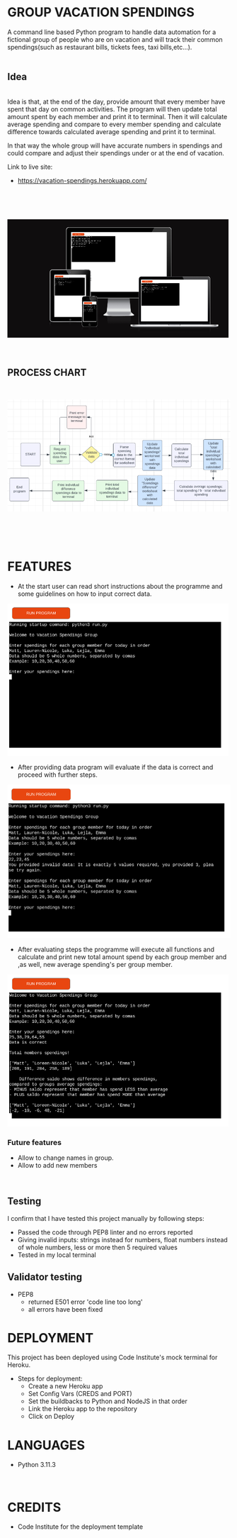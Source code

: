 # GROUP VACATION SPENDINGS

A command line based Python program to handle data automation for a fictional group of people who are on vacation and will track their common spendings(such as restaurant bills, tickets fees, taxi bills,etc...).
<br/>
<br/>

## Idea
<br/>
Idea is that, at the end of the day, provide amount that every member have spent that day on common activities. The program will then update total amount spent by each member and print it to terminal.
Then it will calculate average spending and compare to every member spending and calculate difference towards calculated average spending and print it to terminal.

In that way the whole group will have accurate numbers in spendings and could compare and adjust their spendings under or at the end of vacation.


Link to live site:
- https://vacation-spendings.herokuapp.com/
<br/>
<br/>
<br/>

![Alt text](/images/am-i-responsive.png)
<br/>
<br/>
<br/>

## PROCESS CHART
<br/>

![Alt text](/images/chart-shot.png)

<br/>
<br/>
<br/>

# FEATURES

- At the start user can read short instructions about the programme and some guidelines on how to input correct data.

![Alt text](/images/first-shot.png)

- After providing data program will evaluate if the data is correct and proceed with further steps.

![Alt text](/images/validation-shot.png)

- After evaluating steps the programme will execute all functions and calculate and print new total amount spend by each group member and ,as well, new average spending's per group member. 

![Alt text](/images/result-shot.png)

### Future features
- Allow to change names in group.
- Allow to add new members

<br/>

## Testing

I confirm that I have tested this project manually by following steps:
- Passed the code through PEP8 linter and no errors reported
- Giving invalid inputs: strings instead for numbers, float numbers instead of whole numbers, less or
more then 5 required values
- Tested in my local terminal


## Validator testing

- PEP8
    - returned E501 error 'code line too long'
    - all errors have been fixed

# DEPLOYMENT

This project has been deployed using Code Institute's mock terminal for Heroku.

- Steps for deployment:
    - Create a new Heroku app
    - Set Config Vars (CREDS and PORT)
    - Set the buildbacks to Python and NodeJS in that order
    - Link the Heroku app to the repository
    - Click on Deploy

# LANGUAGES
- Python 3.11.3
<br/>

# CREDITS

- Code Institute for the deployment template
